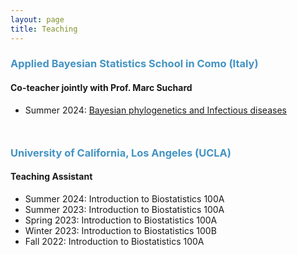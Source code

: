 ```yaml
---
layout: page
title: Teaching
---
```


[//]: # (# <span style="color:#025196;">Teaching</span>)

### <span style="color:#4393C3;">Applied Bayesian Statistics School in Como (Italy)</span>

#### Co-teacher jointly with Prof. Marc Suchard
- Summer 2024: [Bayesian phylogenetics and Infectious diseases](https://abs24.imati.cnr.it/)

<div style="margin-top: 50px;"></div> <!-- Adds a 50px space -->

### <span style="color:#4393C3;">University of California, Los Angeles (UCLA)</span> 
#### Teaching Assistant
- Summer 2024: Introduction to Biostatistics 100A
- Summer 2023: Introduction to Biostatistics 100A
- Spring 2023: Introduction to Biostatistics 100A
- Winter 2023: Introduction to Biostatistics 100B
- Fall 2022: Introduction to Biostatistics 100A

